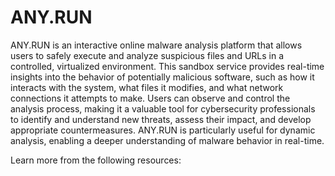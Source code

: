 # ANY.RUN

ANY.RUN is an interactive online malware analysis platform that allows users to safely execute and analyze suspicious files and URLs in a controlled, virtualized environment. This sandbox service provides real-time insights into the behavior of potentially malicious software, such as how it interacts with the system, what files it modifies, and what network connections it attempts to make. Users can observe and control the analysis process, making it a valuable tool for cybersecurity professionals to identify and understand new threats, assess their impact, and develop appropriate countermeasures. ANY.RUN is particularly useful for dynamic analysis, enabling a deeper understanding of malware behavior in real-time.

Learn more from the following resources:

